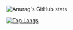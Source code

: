 ![Anurag's GitHub stats](https://github-readme-stats.vercel.app/api?username=Dicarbene&show_icons=true&theme=dracula)

[![Top Langs](https://github-readme-stats.vercel.app/api/top-langs/?username=Dicarbene)](https://github.com/anuraghazra/github-readme-stats)

